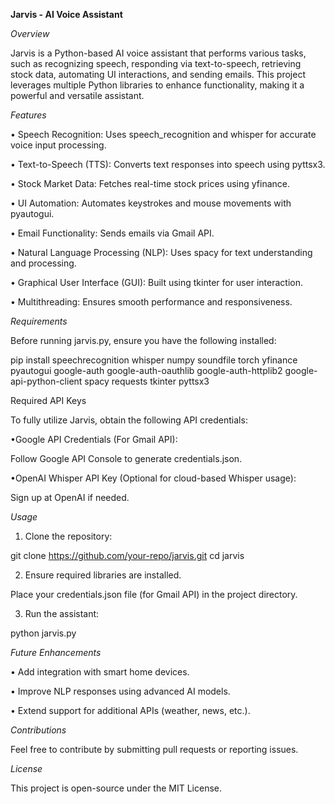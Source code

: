 **Jarvis - AI Voice Assistant**

*Overview*

Jarvis is a Python-based AI voice assistant that performs various tasks, such as recognizing speech, responding via text-to-speech, retrieving stock data, automating UI interactions, and sending emails. This project leverages multiple Python libraries to enhance functionality, making it a powerful and versatile assistant.

*Features*

• Speech Recognition: Uses speech_recognition and whisper for accurate voice input processing.

• Text-to-Speech (TTS): Converts text responses into speech using pyttsx3.

• Stock Market Data: Fetches real-time stock prices using yfinance.

• UI Automation: Automates keystrokes and mouse movements with pyautogui.

• Email Functionality: Sends emails via Gmail API.

• Natural Language Processing (NLP): Uses spacy for text understanding and processing.

• Graphical User Interface (GUI): Built using tkinter for user interaction.

• Multithreading: Ensures smooth performance and responsiveness.

*Requirements*

Before running jarvis.py, ensure you have the following installed:

pip install speechrecognition whisper numpy soundfile torch yfinance pyautogui google-auth google-auth-oauthlib google-auth-httplib2 google-api-python-client spacy requests tkinter pyttsx3

Required API Keys

To fully utilize Jarvis, obtain the following API credentials:

•Google API Credentials (For Gmail API):

Follow Google API Console to generate credentials.json.

•OpenAI Whisper API Key (Optional for cloud-based Whisper usage):

Sign up at OpenAI if needed.

*Usage*

1. Clone the repository:

git clone https://github.com/your-repo/jarvis.git
cd jarvis

2. Ensure required libraries are installed.

Place your credentials.json file (for Gmail API) in the project directory.

3. Run the assistant:

python jarvis.py

*Future Enhancements*

• Add integration with smart home devices.

• Improve NLP responses using advanced AI models.

• Extend support for additional APIs (weather, news, etc.).

*Contributions*

Feel free to contribute by submitting pull requests or reporting issues.

*License*

This project is open-source under the MIT License.
